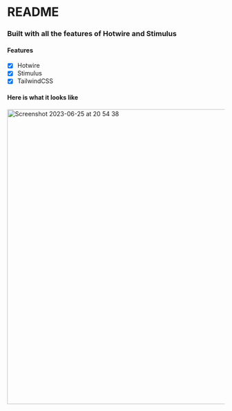 # README

### Built with all the features of Hotwire and Stimulus
#### Features
- [x] Hotwire
- [x] Stimulus
- [x] TailwindCSS

#### Here is what it looks like

<img width="682" alt="Screenshot 2023-06-25 at 20 54 38" src="https://github.com/Ukaypromise/todo_with_hotwire/assets/85847249/bb3291fb-9cfa-499c-bb44-d8b52f3a0a17">
